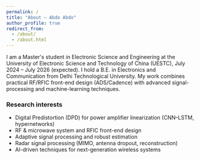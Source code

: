 ```yaml
---
permalink: /
title: "About — Abdo Abdo"
author_profile: true
redirect_from:
  - /about/
  - /about.html
---
```


I am a Master's student in Electronic Science and Engineering at the University of Electronic Science and Technology of China (UESTC), July 2024 – July 2026 (expected). I hold a B.E. in Electronics and Communication from Delhi Technological University. My work combines practical RF/RFIC front-end design (ADS/Cadence) with advanced signal-processing and machine-learning techniques.

### Research interests
- Digital Predistortion (DPD) for power amplifier linearization (CNN–LSTM, hypernetworks)  
- RF & microwave system and RFIC front-end design  
- Adaptive signal processing and robust estimation  
- Radar signal processing (MIMO, antenna dropout, reconstruction)  
- AI-driven techniques for next-generation wireless systems
